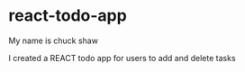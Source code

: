 # react-todo-app
My name is chuck shaw

I created a REACT todo app for users to add and delete tasks
